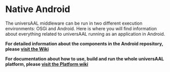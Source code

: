 # Native Android
The universAAL middleware can be run in two different execution environments: OSGi and Android. Here is where you will find information about everything related to universAAL running as an application in Android.

**For detailed information about the components in the Android repository, please [visit the Wiki](https://github.com/universAAL/nativeandroid/wiki)**

**For documentation about how to use, build and run the whole universAAL platform, please [visit the Platform wiki](https://github.com/universAAL/platform/wiki)**
